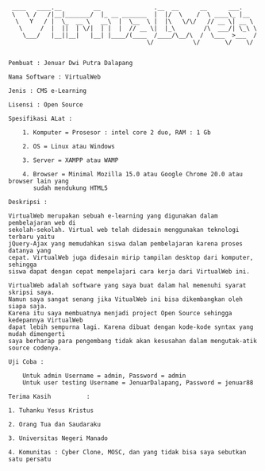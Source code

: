      ____   ____.__         __               .__  __      __      ___.    
     \   \ /   /|__|_______/  |_ __ _______  |  |/  \    /  \ ____\_ |__  
      \   Y   / |  \_  __ \   __\  |  \__  \ |  |\   \/\/   // __ \| __ \ 
       \     /  |  ||  | \/|  | |  |  // __ \|  |_\        /\  ___/| \_\ \
        \___/   |__||__|   |__| |____/(____  /____/\__/\  /  \___  >___  /
                                           \/           \/       \/    \/ 


  	Pembuat : Jenuar Dwi Putra Dalapang
	
	Nama Software : VirtualWeb

	Jenis : CMS e-Learning

	Lisensi	: Open Source

	Spesifikasi ALat : 

		1. Komputer = Prosesor : intel core 2 duo, RAM : 1 Gb

		2. OS = Linux atau Windows

		3. Server = XAMPP atau WAMP

		4. Browser = Minimal Mozilla 15.0 atau Google Chrome 20.0 atau browser lain yang
		   sudah mendukung HTML5

	Deskripsi :
	
	VirtualWeb merupakan sebuah e-learning yang digunakan dalam pembelajaran web di 
	sekolah-sekolah. Virtual web telah didesain menggunakan teknologi terbaru yaitu
	jQuery-Ajax yang memudahkan siswa dalam pembelajaran karena proses datanya yang
	cepat. VirtualWeb juga didesain mirip tampilan desktop dari komputer, sehingga
	siswa dapat dengan cepat mempelajari cara kerja dari VirtualWeb ini.

	VirtualWeb adalah software yang saya buat dalam hal memenuhi syarat skripsi saya.
	Namun saya sangat senang jika VitualWeb ini bisa dikembangkan oleh siapa saja.
	Karena itu saya membuatnya menjadi project Open Source sehingga kedepannya VirtualWeb
	dapat lebih sempurna lagi. Karena dibuat dengan kode-kode syntax yang mudah dimengerti
	saya berharap para pengembang tidak akan kesusahan dalam mengutak-atik source codenya.

  	Uji Coba :

      	Untuk admin Username = admin, Password = admin
      	Untuk user testing Username = JenuarDalapang, Password = jenuar88

	Terima Kasih		  :

	1. Tuhanku Yesus Kristus

	2. Orang Tua dan Saudaraku

	3. Universitas Negeri Manado

	4. Komunitas : Cyber Clone, MOSC, dan yang tidak bisa saya sebutkan satu persatu


